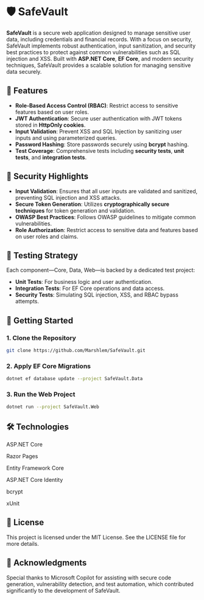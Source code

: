 # 🛡️ SafeVault

**SafeVault** is a secure web application designed to manage sensitive user data, including credentials and financial records. With a focus on security, SafeVault implements robust authentication, input sanitization, and security best practices to protect against common vulnerabilities such as SQL injection and XSS. Built with **ASP.NET Core**, **EF Core**, and modern security techniques, SafeVault provides a scalable solution for managing sensitive data securely.

## 🧠 Features

- **Role-Based Access Control (RBAC)**: Restrict access to sensitive features based on user roles.
- **JWT Authentication**: Secure user authentication with JWT tokens stored in **HttpOnly cookies**.
- **Input Validation**: Prevent XSS and SQL Injection by sanitizing user inputs and using parameterized queries.
- **Password Hashing**: Store passwords securely using **bcrypt** hashing.
- **Test Coverage**: Comprehensive tests including **security tests**, **unit tests**, and **integration tests**.

## 🔐 Security Highlights

- **Input Validation**: Ensures that all user inputs are validated and sanitized, preventing SQL injection and XSS attacks.
- **Secure Token Generation**: Utilizes **cryptographically secure techniques** for token generation and validation.
- **OWASP Best Practices**: Follows OWASP guidelines to mitigate common vulnerabilities.
- **Role Authorization**: Restrict access to sensitive data and features based on user roles and claims.

## 🧪 Testing Strategy

Each component—Core, Data, Web—is backed by a dedicated test project:

- **Unit Tests**: For business logic and user authentication.
- **Integration Tests**: For EF Core operations and data access.
- **Security Tests**: Simulating SQL injection, XSS, and RBAC bypass attempts.

## 🚀 Getting Started

### 1. Clone the Repository
```bash
git clone https://github.com/Marshlem/SafeVault.git
```
### 2. Apply EF Core Migrations
```bash
dotnet ef database update --project SafeVault.Data
```
### 3. Run the Web Project
```bash
dotnet run --project SafeVault.Web
```

## 🛠️ Technologies
ASP.NET Core

Razor Pages

Entity Framework Core

ASP.NET Core Identity

bcrypt

xUnit

## 📝 License
This project is licensed under the MIT License. See the LICENSE file for more details.

## 🤝 Acknowledgments
Special thanks to Microsoft Copilot for assisting with secure code generation, vulnerability detection, and test automation, which contributed significantly to the development of SafeVault.
